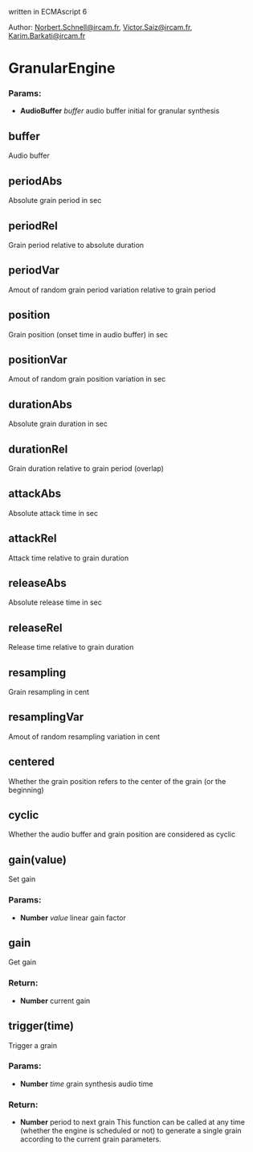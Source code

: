 

<!-- Start ./src/index.js -->

written in ECMAscript 6

Author: Norbert.Schnell@ircam.fr, Victor.Saiz@ircam.fr, Karim.Barkati@ircam.fr

# GranularEngine

### Params: 

* **AudioBuffer** *buffer* audio buffer initial for granular synthesis

## buffer

Audio buffer

## periodAbs

Absolute grain period in sec

## periodRel

Grain period relative to absolute duration

## periodVar

Amout of random grain period variation relative to grain period

## position

Grain position (onset time in audio buffer) in sec

## positionVar

Amout of random grain position variation in sec

## durationAbs

Absolute grain duration in sec

## durationRel

Grain duration relative to grain period (overlap)

## attackAbs

Absolute attack time in sec

## attackRel

Attack time relative to grain duration

## releaseAbs

Absolute release time in sec

## releaseRel

Release time relative to grain duration

## resampling

Grain resampling in cent

## resamplingVar

Amout of random resampling variation in cent

## centered

Whether the grain position refers to the center of the grain (or the beginning)

## cyclic

Whether the audio buffer and grain position are considered as cyclic

## gain(value)

Set gain

### Params: 

* **Number** *value* linear gain factor

## gain

Get gain

### Return:

* **Number** current gain

## trigger(time)

Trigger a grain

### Params: 

* **Number** *time* grain synthesis audio time

### Return:

* **Number** period to next grain 
This function can be called at any time (whether the engine is scheduled or not)
to generate a single grain according to the current grain parameters.

<!-- End ./src/index.js -->


